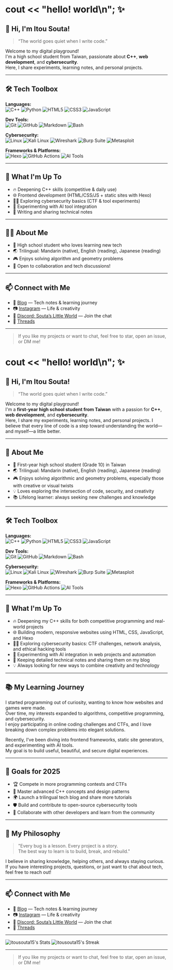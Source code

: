 # cout << "hello! world\n"; ✨

## 👋 Hi, I'm Itou Souta!

> “The world goes quiet when I write code.”

Welcome to my digital playground!  
I'm a high school student from Taiwan, passionate about **C++**, **web development**, and **cybersecurity**.  
Here, I share experiments, learning notes, and personal projects.

---

## 🛠️ Tech Toolbox

**Languages:**  
![C++](https://img.shields.io/badge/C++-00599C?style=flat&logo=c%2B%2B&logoColor=white)
![Python](https://img.shields.io/badge/Python-3776AB?style=flat&logo=python&logoColor=white)
![HTML5](https://img.shields.io/badge/HTML5-E34F26?style=flat&logo=html5&logoColor=white)
![CSS3](https://img.shields.io/badge/CSS3-1572B6?style=flat&logo=css3&logoColor=white)
![JavaScript](https://img.shields.io/badge/JavaScript-F7DF1E?style=flat&logo=javascript&logoColor=black)

**Dev Tools:**  
![Git](https://img.shields.io/badge/Git-F05032?style=flat&logo=git&logoColor=white)
![GitHub](https://img.shields.io/badge/GitHub-181717?style=flat&logo=github&logoColor=white)
![Markdown](https://img.shields.io/badge/Markdown-000000?style=flat&logo=markdown&logoColor=white)
![Bash](https://img.shields.io/badge/Bash-4EAA25?style=flat&logo=gnubash&logoColor=white)

**Cybersecurity:**  
![Linux](https://img.shields.io/badge/Linux-FCC624?style=flat&logo=linux&logoColor=black)
![Kali Linux](https://img.shields.io/badge/Kali%20Linux-557C94?style=flat&logo=kalilinux&logoColor=white)
![Wireshark](https://img.shields.io/badge/Wireshark-1679A7?style=flat&logo=wireshark&logoColor=white)
![Burp Suite](https://img.shields.io/badge/Burp%20Suite-FF7139?style=flat&logo=burpsuite&logoColor=white)
![Metasploit](https://img.shields.io/badge/Metasploit-1C3552?style=flat&logo=metasploit&logoColor=white)

**Frameworks & Platforms:**  
![Hexo](https://img.shields.io/badge/Hexo-0E83CD?style=flat&logo=hexo&logoColor=white)
![GitHub Actions](https://img.shields.io/badge/GitHub%20Actions-2088FF?style=flat&logo=githubactions&logoColor=white)
![AI Tools](https://img.shields.io/badge/AI%20Tools-9146FF?style=flat&logo=openai&logoColor=white)

---

## 🚀 What I'm Up To

- 🔥 Deepening C++ skills (competitive & daily use)
- 🌐 Frontend development (HTML/CSS/JS + static sites with Hexo)
- 🕵️‍♂️ Exploring cybersecurity basics (CTF & tool experiments)
- 🤖 Experimenting with AI tool integration
- 📝 Writing and sharing technical notes

---

## 👨‍💻 About Me

- 🏫 High school student who loves learning new tech
- 🌏 Trilingual: Mandarin (native), English (reading), Japanese (reading)
- 🎮 Enjoys solving algorithm and geometry problems
- 💬 Open to collaboration and tech discussions!

---

## 📫 Connect with Me

- 📝 [Blog](https://itousouta15.github.io) — Tech notes & learning journey
- 📷 [Instagram](https://www.instagram.com/itou.souta15?igsh=b2tuejdlNWRjczI5) — Life & creativity
- 💬 [Discord: Souta’s Little World](https://discord.gg/uAX6h9VmA4) — Join the chat
- 🧵 [Threads](https://www.threads.net/@itou.souta15)

---

> If you like my projects or want to chat, feel free to star, open an issue, or DM me!
# cout << "hello! world\n"; ✨

## 👋 Hi, I'm Itou Souta!

> “The world goes quiet when I write code.”

Welcome to my digital playground!  
I'm a **first-year high school student from Taiwan** with a passion for **C++**, **web development**, and **cybersecurity**.  
Here, I share my experiments, learning notes, and personal projects. I believe that every line of code is a step toward understanding the world—and myself—a little better.

---

## 🌟 About Me

- 🏫 First-year high school student (Grade 10) in Taiwan
- 🌏 Trilingual: Mandarin (native), English (reading), Japanese (reading)
- 🎮 Enjoys solving algorithmic and geometry problems, especially those with creative or visual twists
- 💡 Loves exploring the intersection of code, security, and creativity
- 📚 Lifelong learner: always seeking new challenges and knowledge

---

## 🛠️ Tech Toolbox

**Languages:**  
![C++](https://img.shields.io/badge/C++-00599C?style=flat&logo=c%2B%2B&logoColor=white)
![Python](https://img.shields.io/badge/Python-3776AB?style=flat&logo=python&logoColor=white)
![HTML5](https://img.shields.io/badge/HTML5-E34F26?style=flat&logo=html5&logoColor=white)
![CSS3](https://img.shields.io/badge/CSS3-1572B6?style=flat&logo=css3&logoColor=white)
![JavaScript](https://img.shields.io/badge/JavaScript-F7DF1E?style=flat&logo=javascript&logoColor=black)

**Dev Tools:**  
![Git](https://img.shields.io/badge/Git-F05032?style=flat&logo=git&logoColor=white)
![GitHub](https://img.shields.io/badge/GitHub-181717?style=flat&logo=github&logoColor=white)
![Markdown](https://img.shields.io/badge/Markdown-000000?style=flat&logo=markdown&logoColor=white)
![Bash](https://img.shields.io/badge/Bash-4EAA25?style=flat&logo=gnubash&logoColor=white)

**Cybersecurity:**  
![Linux](https://img.shields.io/badge/Linux-FCC624?style=flat&logo=linux&logoColor=black)
![Kali Linux](https://img.shields.io/badge/Kali%20Linux-557C94?style=flat&logo=kalilinux&logoColor=white)
![Wireshark](https://img.shields.io/badge/Wireshark-1679A7?style=flat&logo=wireshark&logoColor=white)
![Burp Suite](https://img.shields.io/badge/Burp%20Suite-FF7139?style=flat&logo=burpsuite&logoColor=white)
![Metasploit](https://img.shields.io/badge/Metasploit-1C3552?style=flat&logo=metasploit&logoColor=white)

**Frameworks & Platforms:**  
![Hexo](https://img.shields.io/badge/Hexo-0E83CD?style=flat&logo=hexo&logoColor=white)
![GitHub Actions](https://img.shields.io/badge/GitHub%20Actions-2088FF?style=flat&logo=githubactions&logoColor=white)
![AI Tools](https://img.shields.io/badge/AI%20Tools-9146FF?style=flat&logo=openai&logoColor=white)

---

## 🚀 What I'm Up To

- 🔥 Deepening my C++ skills for both competitive programming and real-world projects
- 🌐 Building modern, responsive websites using HTML, CSS, JavaScript, and Hexo
- 🕵️‍♂️ Exploring cybersecurity basics: CTF challenges, network analysis, and ethical hacking tools
- 🤖 Experimenting with AI integration in web projects and automation
- 📝 Keeping detailed technical notes and sharing them on my blog
- 💡 Always looking for new ways to combine creativity and technology

---

## 📚 My Learning Journey

I started programming out of curiosity, wanting to know how websites and games were made.  
Over time, my interests expanded to algorithms, competitive programming, and cybersecurity.  
I enjoy participating in online coding challenges and CTFs, and I love breaking down complex problems into elegant solutions.

Recently, I've been diving into frontend frameworks, static site generators, and experimenting with AI tools.  
My goal is to build useful, beautiful, and secure digital experiences.

---

## 🎯 Goals for 2025

- 🏆 Compete in more programming contests and CTFs
- 📖 Master advanced C++ concepts and design patterns
- 🌍 Launch a trilingual tech blog and share more tutorials
- 🛡️ Build and contribute to open-source cybersecurity tools
- 🤝 Collaborate with other developers and learn from the community

---

## 💬 My Philosophy

> "Every bug is a lesson. Every project is a story.  
> The best way to learn is to build, break, and rebuild."

I believe in sharing knowledge, helping others, and always staying curious.  
If you have interesting projects, questions, or just want to chat about tech, feel free to reach out!

---

## 📫 Connect with Me

- 📝 [Blog](https://itousouta15.github.io) — Tech notes & learning journey
- 📷 [Instagram](https://www.instagram.com/itou.souta15?igsh=b2tuejdlNWRjczI5) — Life & creativity
- 💬 [Discord: Souta’s Little World](https://discord.gg/uAX6h9VmA4) — Join the chat
- 🧵 [Threads](https://www.threads.net/@itou.souta15)

---

![itousouta15's Stats](https://github-readme-stats.vercel.app/api?username=itousouta15&theme=default&show_icons=true&hide_border=true&count_private=true)
![itousouta15's Streak](https://github-readme-streak-stats.herokuapp.com/?user=itousouta15&theme=default&hide_border=true)

---

> If you like my projects or want to chat, feel free to star, open an issue, or DM me!
